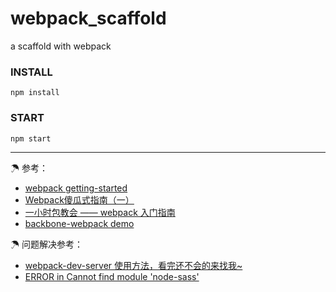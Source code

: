 # webpack_scaffold
a scaffold with webpack


### INSTALL

`npm install`

### START

`npm start`


---

☂ 参考：

- [webpack getting-started](http://webpack.github.io/docs/tutorials/getting-started/)
- [Webpack傻瓜式指南（一）](https://zhuanlan.zhihu.com/p/20367175)
- [一小时包教会 —— webpack 入门指南](http://www.cnblogs.com/vajoy/p/4650467.html)
- [backbone-webpack demo](https://github.com/rickyleung/backbone-webpack)

☂ 问题解决参考：

- [webpack-dev-server 使用方法，看完还不会的来找我~](http://gold.xitu.io/entry/57b94d8879bc44005ba13b4c)
- [ERROR in Cannot find module 'node-sass'](http://www.jianshu.com/p/9850659c363e)